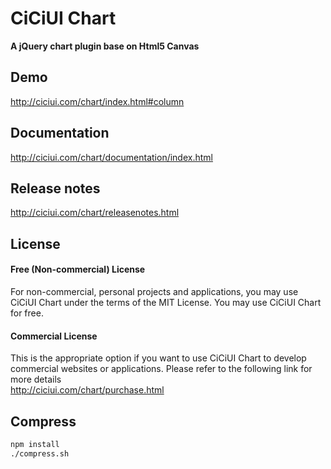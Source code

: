 CiCiUI Chart
============
**A jQuery chart plugin base on Html5 Canvas**

Demo
----
http://ciciui.com/chart/index.html#column

Documentation
-------------
http://ciciui.com/chart/documentation/index.html

Release notes
-------------
http://ciciui.com/chart/releasenotes.html

License
-------
#### Free (Non-commercial) License
For non-commercial, personal projects and applications, you may use CiCiUI Chart under the terms of the MIT License. You may use CiCiUI Chart for free.
#### Commercial License
This is the appropriate option if you want to use CiCiUI Chart to develop commercial websites or applications. Please refer to the following link for more details   
http://ciciui.com/chart/purchase.html

Compress
--------
```bash
npm install
./compress.sh
```
